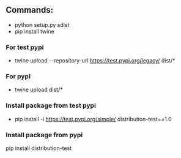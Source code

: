 ## Commands:
- python setup.py sdist
- pip install twine

### For test pypi
- twine upload --repository-url https://test.pypi.org/legacy/ dist/* 

### For pypi
- twine upload dist/*

### Install package from test pypi
- pip install -i https://test.pypi.org/simple/ distribution-test==1.0

### Install package from pypi
pip install distribution-test